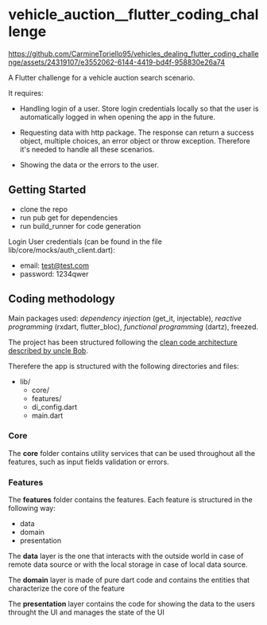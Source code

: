 # vehicle_auction__flutter_coding_challenge

https://github.com/CarmineToriello95/vehicles_dealing_flutter_coding_challenge/assets/24319107/e3552062-6144-4419-bd4f-958830e26a74

A Flutter challenge for a vehicle auction search scenario.

It requires:

 - Handling login of a user. Store login credentials locally so that the user is automatically logged in when opening the app in the future.

 - Requesting data with http package. The response can return a success object, multiple choices, an error object or throw exception. Therefore it's needed to handle all these scenarios.

 - Showing the data or the errors to the user.

## Getting Started

-  clone the repo
-  run pub get for dependencies
-  run build_runner for code generation

Login User credentials (can be found in the file lib/core/mocks/auth_client.dart):
-  email: test@test.com
-  password: 1234qwer

## Coding methodology

Main packages used:
*dependency injection* (get_it, injectable), *reactive programming* (rxdart, flutter_bloc), *functional programming* (dartz), freezed.

The project has been structured following the [clean code architecture described by uncle Bob](https://blog.cleancoder.com/uncle-bob/2012/08/13/the-clean-architecture.html).

Therefere the app is structured with the following directories and files:

- lib/
    - core/
    - features/
    - di_config.dart
    - main.dart

### Core

The **core** folder contains utility services that can be used throughout all the features, such as input fields validation or errors.

### Features

The **features** folder contains the features. Each feature is structured in the following way:
- data
- domain
- presentation

The **data** layer is the one that interacts with the outside world in case of remote data source or with the local storage in case of local data source.

The **domain** layer is made of pure dart code and contains the entities that characterize the core of the feature

The **presentation** layer contains the code for showing the data to the users throught the UI and manages the state of the UI
